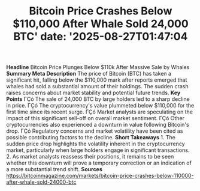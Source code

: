 ﻿---
title: "Bitcoin Price Crashes Below $110,000 After Whale Sold 24,000 BTC'
date: '2025-08-27T01:47:04"
category: "Markets"
summary: ""
slug: "bitcoin price crashes below 110000 after whale sold 24000 bt"
source_urls:
  - "https://bitcoinmagazine.com/markets/bitcoin-price-crashes-below-110000-after-whale-sold-24000-btc"
seo:
  title: "Bitcoin Price Crashes Below $110,000 After Whale Sold 24,000 BTC | Hash n Hedge'
  description: '"
  keywords: ["news", "markets", "brief"]
---
**Headline** Bitcoin Price Plunges Below $110k After Massive Sale by Whales  **Summary Meta Description** The price of Bitcoin (BTC) has taken a significant hit, falling below the $110,000 mark after reports emerged that whales had sold a substantial amount of their holdings. The sudden crash raises concerns about market stability and potential future trends.  **Key Points**  ΓÇó The sale of 24,000 BTC by large holders led to a sharp decline in price. ΓÇó The cryptocurrency's value plummeted below $110,000 for the first time since its recent surge. ΓÇó Market analysts are speculating on the impact of this significant sell-off on overall market sentiment. ΓÇó Other cryptocurrencies also experienced a downturn in value following Bitcoin's drop. ΓÇó Regulatory concerns and market volatility have been cited as possible contributing factors to the decline.  **Short Takeaways**  1. The sudden price drop highlights the volatility inherent in the cryptocurrency market, particularly when large holders engage in significant transactions. 2. As market analysts reassess their positions, it remains to be seen whether this downturn will prove a temporary correction or an indication of a more substantial trend shift.  **Sources** https://bitcoinmagazine.com/markets/bitcoin-price-crashes-below-110000-after-whale-sold-24000-btc 

